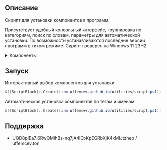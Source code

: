 ## Описание
Скрипт для установки компонентов и программ.

Присутствует удобный консольный интерфейс, группировка по категориям, поиск по словам, параметры для автоматической установки. По возможности устанавливаются последние версии программ в тихом режиме. Cкрипт проверен на Windows 11 23H2.

<details>
	<summary>Компоненты</summary>
	<table>
		<thead>
			<tr>
				<th align="center" width="100px">Тег</th>
				<th align="center" width="100px">Имя</th>
				<th align="center" width="450px">Описание</th>
				<th align="center" width="450px">Источник</th>
			</tr>
		</thead>
		<tbody>
			<tr>
				<td>All</td>
				<td>all</td>
				<td>Установить всё</td>
				<td></td>
			</tr>
			<tr>
				<td>Tweaks</td>
				<td>cdns</td>
				<td>Cloudflare DOH</td>
				<td>one.one.one.one/dns</td>
			</tr>
			<tr>
				<td></td>
				<td>adns</td>
				<td>Adguard DOH</td>
				<td>adguard-dns.io/ru/public-dns.html</td>
			</tr>
			<tr>
				<td></td>
				<td>gbdpi</td>
				<td>GoodbyeDPI</td>
				<td>github.com/ValdikSS/GoodbyeDPI</td>
			</tr>
			<tr>
				<td></td>
				<td>bdpi</td>
				<td>ByeDPI</td>
				<td>github.com/hufrea/byedpi</td>
			</tr>
			<tr>
				<td></td>
    				<td>sophia</td>
				<td>SophiApp Tweaker portable</td>
				<td>github.com/Sophia-Community/SophiApp</td>
			</tr>
			<tr>
				<td></td>
    				<td>redirect</td>
				<td>MSEdgeRedirect</td>
   				<td>github.com/rcmaehl/MSEdgeRedirect</td>
			</tr>
			<tr>
				<td>Audio</td>
				<td>spotx</td>
				<td>SpotX - modified Spotify app</td>
				<td>github.com/amd64fox/SpotX</td>
			</tr>
			<tr>
				<td></td>
				<td>vencord</td>
				<td>Vencord - modified Discord app</td>				
				<td>github.com/Vendicated/Vencord</td>
			</tr>
			<tr>
				<td>Web</td>
				<td>chrome</td>
				<td>Google Chrome</td>
				<td>google.com/chrome</td>
			</tr>
			<tr>
				<td></td>
				<td>adguard</td>
				<td>AdGuard</td>
				<td>adguard.info</td>
			</tr>
			<tr>
				<td>Games</td>
				<td>steam</td>
				<td>Steam</td>				
				<td>store.steampowered.com</td>
			</tr>
			<tr>
				<td></td>
				<td>signal</td>
				<td>SignalRGB</td>				
				<td>signalrgb.com</td>
			</tr>
			<tr>
				<td>Storage</td>
				<td>qbit</td>
				<td>qBittorrent</td>
				<td>qbittorrent.org</td>
			</tr>
			<tr>
				<td></td>
				<td>gdrive</td>
				<td>Google Drive</td>
				<td>drive.google.com</td>
			</tr>
			<tr>
				<td>Video</td>
				<td>codec</td>
				<td>K-Lite Codec Pack Full</td>
				<td>codecguide.com/download_kl.htm</td>
			</tr>
			<tr>
				<td>System</td>
				<td>nvcleanstall</td>
				<td>NVCleanstall</td>
				<td>techpowerup.com/nvcleanstall</td>
			</tr>
			<tr>
				<td></td>
				<td>nvupdater</td>
				<td>NV Updater</td>
				<td>sys-worx.net/nv-updater-eng</td>
			</tr>			
			<tr>
				<td></td>
				<td>zip</td>
				<td>7-zip</td>
				<td>7-zip.org</td>
			</tr>
			<tr>
				<td></td>
				<td>office</td>
				<td>Office, Word, Excel licensed</td>
				<td>github.com/farag2/Office</td>
			</tr>
			<tr>
				<td>Other</td>
				<td>win</td>
				<td>Win 11 23H2 iso folder</td>
				<td>uupdump.net</td>
			</tr>
			<tr>
				<td></td>
				<td>rufus</td>
				<td>Rufus portable</td>				
				<td>github.com/pbatard/rufus</td>
			</tr>
		</tbody>
	</table>
</details>

## Запуск
Интерактивный выбор компонентов для установки:
```powershell
&([ScriptBlock]::Create((irm uffemcev.github.io/utilities/script.ps1)))
```
Автоматическая установка компонентов по тегам и именам:
```powershell
&([ScriptBlock]::Create((irm uffemcev.github.io/utilities/script.ps1))) system other office chrome
```

## Поддержка
* UQD8pIEa7_6RwQMihBs-nq7jA4lQoKpEGRbXjK4xMIJtzheo / uffemcev.ton
